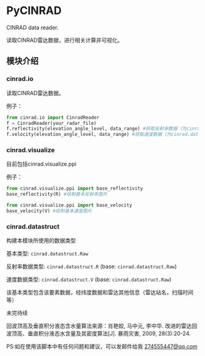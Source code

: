 # PyCINRAD
CINRAD data reader.

读取CINRAD雷达数据，进行相关计算并可视化。

## 模块介绍

### cinrad.io

读取CINRAD雷达数据。

例子：

```python
from cinrad.io import CinradReader
f = CinradReader(your_radar_file)
f.reflectivity(elevation_angle_level, data_range) #获取反射率数据（为cinrad.datastruct.R类型）
f.velocity(elevation_angle_level, data_range) #获取速度数据（为cinrad.datastruct.V类型）
```

### cinrad.visualize

目前包括cinrad.visualize.ppi

例子：

```python
from cinrad.visualize.ppi import base_reflectivity
base_reflectivity(R) #绘制基本反射率图片

from cinrad.visualize.ppi import base_velocity
base_velocity(V) #绘制基本速度图片
```

### cinrad.datastruct

构建本模块所使用的数据类型

基本类型: `cinrad.datastruct.Raw`

反射率数据类型: `cinrad.datastruct.R` (base: `cinrad.datastruct.Raw`)

速度数据类型: `cinrad.datastruct.V` (base: `cinrad.datastruct.Raw`)

该基本类型包含该要素数据，经纬度数据和雷达其他信息（雷达站名，扫描时间等）


未完待续

回波顶高及垂直积分液态含水量算法来源：肖艳姣, 马中元, 李中华. 改进的雷达回波顶高、垂直积分液态水含量及其密度算法[J]. 暴雨灾害, 2009, 28(3):20-24.

PS:如在使用该脚本中有任何问题和建议，可以发邮件给我 274555447@qq.com
